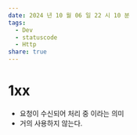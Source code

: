 ```yaml
---
date: 2024 년 10 월 06 일 22 시 10 분
tags:
  - Dev
  - statuscode
  - Http
share: true
---
```


# 1xx 

* 요청이 수신되어 처리 중 이라는 의미
* 거의 사용하지 않는다.
